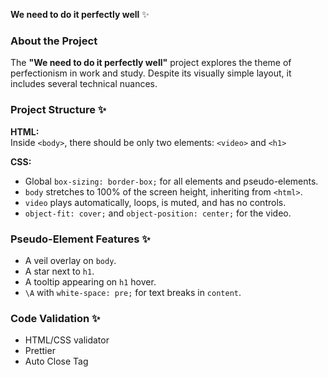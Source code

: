 **We need to do it perfectly well**  ✨

### About the Project  
The **"We need to do it perfectly well"** project explores the theme of perfectionism in work and study. Despite its visually simple layout, it includes several technical nuances.  

### Project Structure  ✨

**HTML:**  
Inside `<body>`, there should be only two elements: `<video>` and `<h1>`

**CSS:**  
- Global `box-sizing: border-box;` for all elements and pseudo-elements.  
- `body` stretches to 100% of the screen height, inheriting from `<html>`.  
- `video` plays automatically, loops, is muted, and has no controls.  
- `object-fit: cover;` and `object-position: center;` for the video.  

### Pseudo-Element Features  ✨
- A veil overlay on `body`.  
- A star next to `h1`.  
- A tooltip appearing on `h1` hover.  
- `\A` with `white-space: pre;` for text breaks in `content`.  

### Code Validation  ✨
- HTML/CSS validator  
- Prettier  
- Auto Close Tag